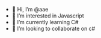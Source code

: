 - 👋 Hi, I’m @aae
- 👀 I’m interested in Javascript
- 🌱 I’m currently learning C#
- 💞️ I’m looking to collaborate on c#

<!---
aae/aae is a ✨ special ✨ repository because its `README.md` (this file) appears on your GitHub profile.
You can click the Preview link to take a look at your changes.
--->
